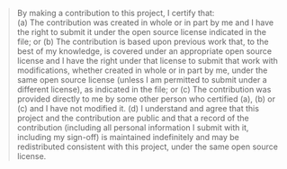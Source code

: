 > By making a contribution to this project, I certify that:  
> (a)	The contribution was created in whole or in part by me and I have the right to submit it under the open source license indicated in the file; or
> (b)	The contribution is based upon previous work that, to the best of my knowledge, is covered under an appropriate open source license and I have the right under that license to submit that work with modifications, whether created in whole or in part by me, under the same open source license (unless I am permitted to submit under a different license), as indicated in the file; or
> (c)	The contribution was provided directly to me by some other person who certified (a), (b) or (c) and I have not modified it.
> (d)	I understand and agree that this project and the contribution are public and that a record of the contribution (including all personal information I submit with it, including my sign-off) is maintained indefinitely and may be redistributed consistent with this project, under the same open source license. 
